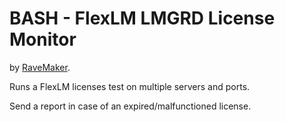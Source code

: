 BASH - FlexLM LMGRD License Monitor
===================================
by [RaveMaker][RaveMaker].

Runs a FlexLM licenses test on multiple servers and ports.

Send a report in case of an expired/malfunctioned license.

[RaveMaker]: http://ravemaker.net
